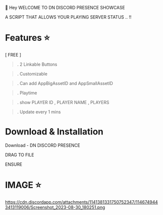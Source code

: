 :wave: Hey WELCOME TO DN DISCORD PRESENCE SHOWCASE

A SCRIPT THAT ALLOWS YOUR PLAYING SERVER STATUS .. !!

# Features :star:

   [ FREE ]
   
>. 2 Linkable Buttons

>. Customizable

>. Can add AppBigAssetID and  AppSmallAssetID

>. Playtime

>. show PLAYER ID , PLAYER NAME , PLAYERS

>. Update every 1 mins 


# Download & Installation

Download - DN DISCORD PRESENCE

DRAG TO FILE

ENSURE 

# IMAGE :star:
https://cdn.discordapp.com/attachments/1141381331750752347/1146749443413119006/Screenshot_2023-08-30_180251.png
